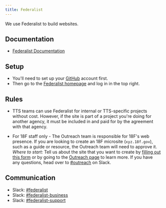 ```yaml
---
title: Federalist
---
```


We use Federalist to build websites.  

## Documentation 

* [Federalist Documentation](https://federalist-docs.18f.gov/)

## Setup 

* You'll need to set up your [GitHub](https://handbook.18f.gov/github/) account first.  
* Then go to the [Federalist homepage](https://federalist.18f.gov) and log in in the top right.  

## Rules 

* TTS teams can use Federalist for internal or TTS-specific projects without cost.  However, if the site is part of a project you're doing for another agency, it must be included in and paid for by the agreement with that agency.  

* For 18F staff only - The Outreach team is responsible for 18F's web presence. If you are looking to create an 18F microsite (`xyz.18f.gov`), such as a guide or resource, the Outreach team will need to approve it. *Where to start:* Tell us about the site that you want to create by [filling out this form](https://goo.gl/forms/gnknCoYSRIF0gGrA3) or by going to the [Outreach page](https://handbook.18f.gov/outreach/#f-branding-and-microsites-approval) to learn more. If you have any questions, head over to [#outreach](https://gsa-tts.slack.com/messages/outreach/) on Slack.  

## Communication

* Slack: [#federalist](https://gsa-tts.slack.com/messages/federalist/)
* Slack: [#federalist-business](https://gsa-tts.slack.com/messages/federalist-business/)
* Slack: [#federalist-support](https://gsa-tts.slack.com/messages/federalist-support/)

